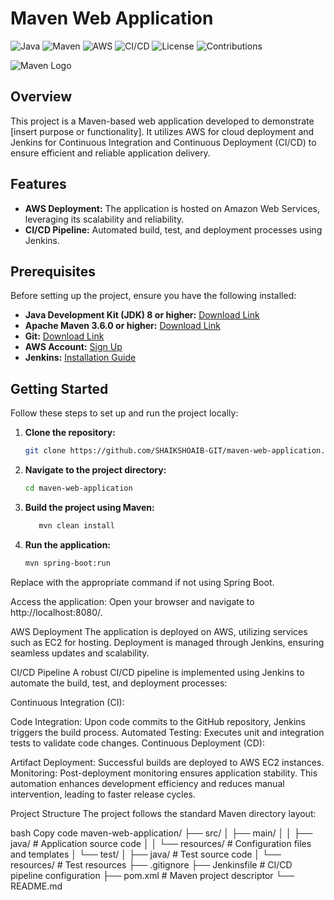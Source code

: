 # Maven Web Application

![Java](https://img.shields.io/badge/Language-Java-blue.svg)
![Maven](https://img.shields.io/badge/Build-Maven-brightgreen.svg)
![AWS](https://img.shields.io/badge/Cloud-AWS-orange.svg)
![CI/CD](https://img.shields.io/badge/CI%2FCD-Jenkins-yellowgreen.svg)
![License](https://img.shields.io/badge/License-MIT-green.svg)
![Contributions](https://img.shields.io/badge/Contributions-Welcome-orange.svg)

![Maven Logo](https://maven.apache.org/images/maven-logo-black-on-white.png)

## Overview

This project is a Maven-based web application developed to demonstrate [insert purpose or functionality]. It utilizes AWS for cloud deployment and Jenkins for Continuous Integration and Continuous Deployment (CI/CD) to ensure efficient and reliable application delivery.

## Features

- **AWS Deployment:** The application is hosted on Amazon Web Services, leveraging its scalability and reliability.
- **CI/CD Pipeline:** Automated build, test, and deployment processes using Jenkins.

## Prerequisites

Before setting up the project, ensure you have the following installed:

- **Java Development Kit (JDK) 8 or higher:** [Download Link](https://www.oracle.com/java/technologies/javase-downloads.html)
- **Apache Maven 3.6.0 or higher:** [Download Link](https://maven.apache.org/download.cgi)
- **Git:** [Download Link](https://git-scm.com/downloads)
- **AWS Account:** [Sign Up](https://aws.amazon.com/free/)
- **Jenkins:** [Installation Guide](https://www.jenkins.io/doc/book/installing/)

## Getting Started

Follow these steps to set up and run the project locally:

1. **Clone the repository:**
   ```bash
   git clone https://github.com/SHAIKSHOAIB-GIT/maven-web-application.git

2. **Navigate to the project directory:**
   ```bash
   cd maven-web-application

3. **Build the project using Maven:**
   ```bash
      mvn clean install

4. **Run the application:**
   ```bash
   mvn spring-boot:run
Replace with the appropriate command if not using Spring Boot.

Access the application: Open your browser and navigate to http://localhost:8080/.

AWS Deployment
The application is deployed on AWS, utilizing services such as EC2 for hosting. Deployment is managed through Jenkins, ensuring seamless updates and scalability.

CI/CD Pipeline
A robust CI/CD pipeline is implemented using Jenkins to automate the build, test, and deployment processes:

Continuous Integration (CI):

Code Integration: Upon code commits to the GitHub repository, Jenkins triggers the build process.
Automated Testing: Executes unit and integration tests to validate code changes.
Continuous Deployment (CD):

Artifact Deployment: Successful builds are deployed to AWS EC2 instances.
Monitoring: Post-deployment monitoring ensures application stability.
This automation enhances development efficiency and reduces manual intervention, leading to faster release cycles.

Project Structure
The project follows the standard Maven directory layout:

bash
Copy code
maven-web-application/
├── src/
│   ├── main/
│   │   ├── java/          # Application source code
│   │   └── resources/     # Configuration files and templates
│   └── test/
│       ├── java/          # Test source code
│       └── resources/     # Test resources
├── .gitignore
├── Jenkinsfile            # CI/CD pipeline configuration
├── pom.xml                # Maven project descriptor
└── README.md
